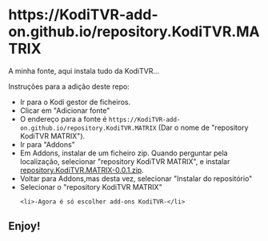 <h1 id="httpsKodiTVRgithubio">https://KodiTVR-add-on.github.io/repository.KodiTVR.MATRIX</h1>
		
<p>A minha fonte, aqui instala tudo da KodiTVR...</p>

<p>Instruções para a adição deste repo:</p>
<p align="left">
  </p><ul>
    <li>Ir para o Kodi gestor de ficheiros.</li>
    <li>Clicar em "Adicionar fonte"</li>
    <li>O endereço para a fonte é <code>https://KodiTVR-add-on.github.io/repository.KodiTVR.MATRIX</code> (Dar o nome de "repository KodiTVR MATRIX").</li>
    <li>Ir para "Addons"</li>
    <li>Em Addons, instalar de um ficheiro zip. Quando perguntar pela localização, selecionar "repository KodiTVR MATRIX", e instalar <a href="https://github.com/KodiTVR-add-on/https://KodiTVR-add-on.github.io/repository.KodiTVR.MATRIX/blob/master/repository.KodiTVR.MATRIX-0.0.1.zip">repository.KodiTVR.MATRIX-0.0.1.zip</a>.</li>
    <li>Voltar para Addons,mas desta vez, selecionar "Instalar do repositório"</li>
    <li>Selecionar o "repository KodiTVR MATRIX"</li>
	
    <li>-Agora é só escolher add-ons KodiTVR-</li>
  </ul>  
</p>

<h2 id="enjoy">Enjoy!</h2>
 
